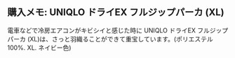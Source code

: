 ## 購入メモ: UNIQLO ドライEX フルジップパーカ (XL)

電車などで冷房エアコンがキビシイと感じた時に UNIQLO ドライEX フルジップパーカ (XL)は、さっと羽織ることができて重宝しています。(ポリエステル100%. XL. ネイビー色)


